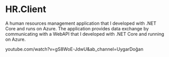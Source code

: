 # HR.Client
A human resources management application that I developed with .NET Core and runs on Azure. The application provides data exchange by communicating with a WebAPI that I developed with .NET Core and running on Azure.

youtube.com/watch?v=gS8WoE-JdwU&ab_channel=UygarDoğan

